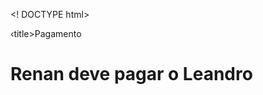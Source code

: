 <! DOCTYPE html>
<html>
<cabeça>
‹title>Pagamento</title>
</cabeça>
<corpo>
<h1>Renan deve pagar o
Leandro</h1>
</corpo>
</html>


